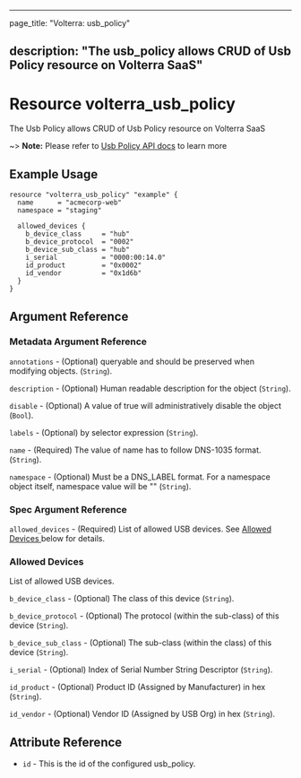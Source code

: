 ---

page_title: "Volterra: usb_policy"

description: "The usb_policy allows CRUD of Usb Policy resource on Volterra SaaS"
---------------------------------------------------------------------------------

Resource volterra_usb_policy
============================

The Usb Policy allows CRUD of Usb Policy resource on Volterra SaaS

~> **Note:** Please refer to [Usb Policy API docs](https://volterra.io/docs/api/usb-policy) to learn more

Example Usage
-------------

```hcl
resource "volterra_usb_policy" "example" {
  name      = "acmecorp-web"
  namespace = "staging"

  allowed_devices {
    b_device_class     = "hub"
    b_device_protocol  = "0002"
    b_device_sub_class = "hub"
    i_serial           = "0000:00:14.0"
    id_product         = "0x0002"
    id_vendor          = "0x1d6b"
  }
}

```

Argument Reference
------------------

### Metadata Argument Reference

`annotations` - (Optional) queryable and should be preserved when modifying objects. (`String`).

`description` - (Optional) Human readable description for the object (`String`).

`disable` - (Optional) A value of true will administratively disable the object (`Bool`).

`labels` - (Optional) by selector expression (`String`).

`name` - (Required) The value of name has to follow DNS-1035 format. (`String`).

`namespace` - (Optional) Must be a DNS_LABEL format. For a namespace object itself, namespace value will be "" (`String`).

### Spec Argument Reference

`allowed_devices` - (Required) List of allowed USB devices. See [Allowed Devices ](#allowed-devices) below for details.

### Allowed Devices

List of allowed USB devices.

`b_device_class` - (Optional) The class of this device (`String`).

`b_device_protocol` - (Optional) The protocol (within the sub-class) of this device (`String`).

`b_device_sub_class` - (Optional) The sub-class (within the class) of this device (`String`).

`i_serial` - (Optional) Index of Serial Number String Descriptor (`String`).

`id_product` - (Optional) Product ID (Assigned by Manufacturer) in hex (`String`).

`id_vendor` - (Optional) Vendor ID (Assigned by USB Org) in hex (`String`).

Attribute Reference
-------------------

-	`id` - This is the id of the configured usb_policy.
